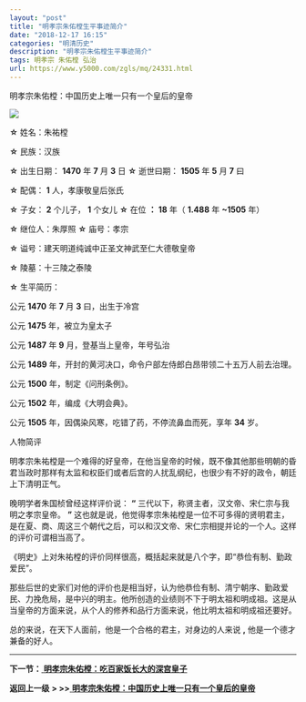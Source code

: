 ```yaml
---
layout: "post"
title: "明孝宗朱佑樘生平事迹简介"
date: "2018-12-17 16:15"
categories: "明清历史"
description: "明孝宗朱佑樘生平事迹简介"
tags: 明孝宗 朱佑樘 弘治
url: https://www.y5000.com/zgls/mq/24331.html
---
```






明孝宗朱佑樘：中国历史上唯一只有一个皇后的皇帝

![](https://img.y5000.com/uploads/allimg/170726/12-1FH61334012Y.jpg)

**☆** 姓名：朱祐樘

**☆** 民族：汉族

**☆** 出生日期： **1470** 年 **7** 月 **3** 日 **☆** 逝世曰期： **1505** 年 **5** 月 **7** 曰

**☆** 配偶： **1** 人，孝康敬皇后张氏

**☆** 子女： **2** 个儿子， **1** 个女儿 **☆** 在位 **：** **18** 年（ **1.488** 年 **~1505**
年）

**☆** 继位人：朱厚照 **☆** 庙号：孝宗

**☆** 谥号：建天明道纯诚中正圣文神武至仁大德敬皇帝

**☆** 陵墓：十三陵之泰陵

**☆** 生平简历：

公元 **1470** 年 **7** 月 **3** 曰，出生于冷宫

公元 **1475** 年，被立为皇太子

公元 **1487** 年 **9** 月，登基当上皇帝，年号弘治

公元 **1489** 年，开封的黄河决口，命令户部左侍郎白昂带领二十五万人前去治理。

公元 **1500** 年，制定《问刑条例》。

公元 **1502** 年，编成《大明会典》。

公元 **1505** 年，因偶染风寒，吃错了药，不停流鼻血而死，享年 **34** 岁。

人物简评

明孝宗朱祐樘是一个难得的好皇帝，在他当皇帝的时候，既不像其他那些明朝的昏君当政时那样有太监和权臣们或者后宫的人扰乱纲纪，也很少有不好的政令，朝廷上下清明正气。

晚明学者朱国桢曾经这样评价说： **“** 三代以下，称贤主者，汉文帝、宋仁宗与我明之孝宗皇帝。 **”**
这也就是说，他觉得孝宗朱祐樘是一位不可多得的贤明君主，是在夏、商、周这三个朝代之后，可以和汉文帝、宋仁宗相提并论的一个人。这样的评价可谓相当高了。

《明史》上对朱祐樘的评价同样很高，概括起来就是八个字，即“恭俭有制、勤政爱民”。

那些后世的史家们对他的评价也是相当好，认为他恭俭有制、清宁朝序、勤政爱民、力挽危局，是中兴的明主。他所创造的业绩则不下于明太祖和明成祖。这是从当皇帝的方面来说，从个人的修养和品行方面来说，他比明太祖和明成祖还要好。

总的来说，在天下人面前，他是一个合格的君主，对身边的人来说 **,** 他是一个德才兼备的好人。

* * *

**下一节：**[ **明孝宗朱佑樘：吃百家饭长大的深宫皇子**](https://www.y5000.com/zgls/mq/24332.html)

**返回上一级** **> >>**[
**明孝宗朱佑樘：中国历史上唯一只有一个皇后的皇帝**](https://www.y5000.com/zgls/mq/24330.html)
